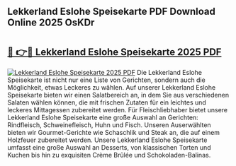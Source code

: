 ## Lekkerland Eslohe Speisekarte PDF Download Online 2025 OsKDr

# <h2><a href="http://gc9hzpn.nevu.top/?p=Lekkerland+Eslohe+Speisekarte">🔗 👉🔴 Lekkerland Eslohe Speisekarte 2025 PDF</a></h2>

[![Lekkerland Eslohe Speisekarte 2025 PDF](https://i.imgur.com/dBaPXMq.png)](http://gc9hzpn.nevu.top/?p=Lekkerland+Eslohe+Speisekarte)
Die Lekkerland Eslohe Speisekarte ist nicht nur eine Liste von Gerichten, sondern auch die Möglichkeit, etwas Leckeres zu wählen. Auf unserer Lekkerland Eslohe Speisekarte bieten wir einen Salatbereich an, in dem Sie aus verschiedenen Salaten wählen können, die mit frischen Zutaten für ein leichtes und leckeres Mittagessen zubereitet werden. Für Fleischliebhaber bietet unsere Lekkerland Eslohe Speisekarte eine große Auswahl an Gerichten: Rindfleisch, Schweinefleisch, Huhn und Fisch. Unseren Auserwählten bieten wir Gourmet-Gerichte wie Schaschlik und Steak an, die auf einem Holzfeuer zubereitet werden. Unsere Lekkerland Eslohe Speisekarte umfasst eine große Auswahl an Desserts, von klassischen Torten und Kuchen bis hin zu exquisiten Crème Brûlée und Schokoladen-Balinas.
